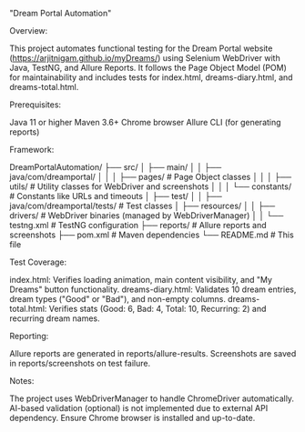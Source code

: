 "Dream Portal Automation"

Overview:

This project automates functional testing for the Dream Portal website (https://arjitnigam.github.io/myDreams/) using Selenium WebDriver with Java, TestNG, and Allure Reports. It follows the Page Object Model (POM) for maintainability and includes tests for index.html, dreams-diary.html, and dreams-total.html.

Prerequisites:

Java 11 or higher
Maven 3.6+
Chrome browser
Allure CLI (for generating reports)

Framework:

DreamPortalAutomation/
├── src/
│   ├── main/
│   │   ├── java/com/dreamportal/
│   │   │   ├── pages/              # Page Object classes
│   │   │   ├── utils/              # Utility classes for WebDriver and screenshots
│   │   │   └── constants/          # Constants like URLs and timeouts
│   ├── test/
│   │   ├── java/com/dreamportal/tests/  # Test classes
│   ├── resources/
│   │   ├── drivers/                # WebDriver binaries (managed by WebDriverManager)
│   │   └── testng.xml              # TestNG configuration
├── reports/                            # Allure reports and screenshots
├── pom.xml                             # Maven dependencies
└── README.md                           # This file


Test Coverage:

index.html: Verifies loading animation, main content visibility, and "My Dreams" button functionality.
dreams-diary.html: Validates 10 dream entries, dream types ("Good" or "Bad"), and non-empty columns.
dreams-total.html: Verifies stats (Good: 6, Bad: 4, Total: 10, Recurring: 2) and recurring dream names.


Reporting:

Allure reports are generated in reports/allure-results.
Screenshots are saved in reports/screenshots on test failure.


Notes:

The project uses WebDriverManager to handle ChromeDriver automatically.
AI-based validation (optional) is not implemented due to external API dependency.
Ensure Chrome browser is installed and up-to-date.